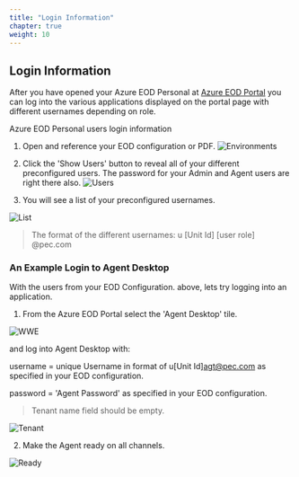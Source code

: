 ```yaml
---
title: "Login Information"
chapter: true
weight: 10
---
```


## Login Information

After you have opened your Azure EOD Personal at [Azure EOD Portal](https://portal-1007-westus2.prod001.genesysengage.com/) you can log into the various applications displayed on the portal page with different usernames depending on role.

Azure EOD Personal users login information

 1. Open and reference your EOD configuration or PDF.
![Environments](/images/file_1622739207774_viewNewEODConfig.png)

 2. Click the 'Show Users' button to reveal all of your different preconfigured users. The password for your Admin and Agent users are right there also.
![Users](/images/file_1622752662814_usersAdminAgent.png)

3. You will see a list of your preconfigured usernames.

![List](/images/file_1622834251528_azureEodUserRoles.png)

> The format of the different usernames:
>u [Unit Id] [user role] @pec.com

### An Example Login to Agent Desktop

With the users from your EOD Configuration. above, lets try logging into an application.

1. From the Azure EOD Portal select the 'Agent Desktop' tile.

![WWE](/images/file_1622753076476_azureAgtDeskTile.png)

and log into Agent Desktop with:

username = unique Username in format of u[Unit Id]agt@pec.com as specified in your EOD configuration.

password = 'Agent Password' as specified in your EOD configuration.

> Tenant name field should be empty.

![Tenant](/images/file_1604334999711_gecEODWorkshopAdLogin.jpg)


2. Make the Agent ready on all channels.

![Ready](/images/WWE9_Agent_Ready.png)

